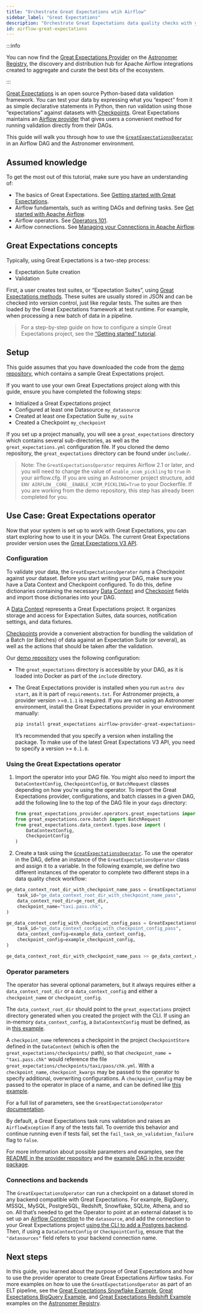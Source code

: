 ```yaml
---
title: "Orchestrate Great Expectations wtih Airflow"
sidebar_label: "Great Expectations"
description: "Orchestrate Great Expectations data quality checks with your Airflow DAGs."
id: airflow-great-expectations
---
```


:::info

You can now find the [Great Expectations Provider](https://registry.astronomer.io/providers/great-expectations) on the [Astronomer Registry](https://registry.astronomer.io), the discovery and distribution hub for Apache Airflow integrations created to aggregate and curate the best bits of the ecosystem.

:::

[Great Expectations](https://greatexpectations.io) is an open source Python-based data validation framework. You can test your data by expressing what you “expect” from it as simple declarative statements in Python, then run validation using those “expectations” against datasets with [Checkpoints](https://docs.greatexpectations.io/docs/reference/checkpoints_and_actions). Great Expectations maintains an [Airflow provider](https://registry.astronomer.io/providers/great-expectations) that gives users a convenient method for running validation directly from their DAGs.

This guide will walk you through how to use the [`GreatExpectationsOperator`](https://registry.astronomer.io/providers/great-expectations/modules/greatexpectationsoperator) in an Airflow DAG and the Astronomer environment.

## Assumed knowledge

To get the most out of this tutorial, make sure you have an understanding of:

- The basics of Great Expectations. See [Getting started with Great Expectations](https://docs.greatexpectations.io/docs/tutorials/getting_started/tutorial_overview).
- Airflow fundamentals, such as writing DAGs and defining tasks. See [Get started with Apache Airflow](get-started-with-airflow.md).
- Airflow operators. See [Operators 101](https://www.astronomer.io/guides/what-is-an-operator/).
- Airflow connections. See [Managing your Connections in Apache Airflow](https://www.astronomer.io/guides/connections/).

## Great Expectations concepts

Typically, using Great Expectations is a two-step process:

- Expectation Suite creation
- Validation

First, a user creates test suites, or “Expectation Suites”, using [Great Expectations methods](https://docs.greatexpectations.io/docs/reference/expectations/). These suites are usually stored in JSON and can be checked into version control, just like regular tests. The suites are then loaded by the Great Expectations framework at test runtime. For example, when processing a new batch of data in a pipeline.

> For a step-by-step guide on how to configure a simple Great Expectations project, see the [“Getting started” tutorial](https://docs.greatexpectations.io/en/latest/guides/tutorials.html).

## Setup

This guide assumes that you have downloaded the code from the [demo repository](https://github.com/astronomer/airflow-data-quality-demo/), which contains a sample Great Expectations project.

If you want to use your own Great Expectations project along with this guide, ensure you have completed the following steps:

- Initialized a Great Expectations project
- Configured at least one Datasource `my_datasource`
- Created at least one Expectation Suite `my_suite`
- Created a Checkpoint `my_checkpoint`

If you set up a project manually, you will see a `great_expectations` directory which contains several sub-directories, as well as the `great_expectations.yml` configuration file. If you cloned the demo repository, the `great_expectations` directory can be found under `include/`.

> Note: The `GreatExpectationsOperator` requires Airflow 2.1 or later, and you will need to change the value of `enable_xcom_pickling` to `true` in your airflow.cfg. If you are using an Astronomer project structure, add `ENV AIRFLOW__CORE__ENABLE_XCOM_PICKLING=True` to your Dockerfile. If you are working from the demo repository, this step has already been completed for you.

## Use Case: Great Expectations operator

Now that your system is set up to work with Great Expectations, you can start exploring how to use it in your DAGs. The current Great Expectations provider version uses the [Great Expectations V3 API](https://docs.greatexpectations.io/docs/).

### Configuration

To validate your data, the `GreatExpectationsOperator` runs a Checkpoint against your dataset. Before you start writing your DAG, make sure you have a Data Context and Checkpoint configured. To do this, define dictionaries containing the necessary [Data Context](https://github.com/astronomer/airflow-data-quality-demo/blob/main/include/great_expectations/configs/snowflake_configs.py#L14) and [Checkpoint](https://github.com/astronomer/airflow-data-quality-demo/blob/main/include/great_expectations/configs/snowflake_configs.py#L99) fields and import those dictionaries into your DAG.

A [Data Context](https://docs.greatexpectations.io/docs/reference/data_context) represents a Great Expectations project. It organizes storage and access for Expectation Suites, data sources, notification settings, and data fixtures.

[Checkpoints](https://docs.greatexpectations.io/docs/reference/checkpoints_and_actions) provide a convenient abstraction for bundling the validation of a Batch (or Batches) of data against an Expectation Suite (or several), as well as the actions that should be taken after the validation.

Our [demo repository](https://github.com/astronomer/airflow-data-quality-demo/) uses the following configuration:

- The `great_expectations` directory is accessible by your DAG, as it is loaded into Docker as part of the `include` directory.
- The Great Expectations provider is installed when you run `astro dev start`, as it is part of `requirements.txt`. For Astronomer projects, a provider version >=`0.1.1` is required. If you are not using an Astronomer environment, install the Great Expectations provider in your environment manually:

    ```bash
    pip install great_expectations airflow-provider-great-expectations>=0.1.0
    ```

    It’s recommended that you specify a version when installing the package. To make use of the latest Great Expectations V3 API, you need to specify a version >= `0.1.0`.

### Using the Great Expectations operator

1. Import the operator into your DAG file. You might also need to import the `DataContextConfig`, `CheckpointConfig`, or `BatchRequest` classes depending on how you're using the operator. To import the Great Expectations provider, configurations, and batch classes in a given DAG, add the following line to the top of the DAG file in your `dags` directory:

    ```python
    from great_expectations_provider.operators.great_expectations import GreatExpectationsOperator
    from great_expectations.core.batch import BatchRequest
    from great_expectations.data_context.types.base import (
        DataContextConfig,
        CheckpointConfig
    )
    ```

2. Create a task using the [`GreatExpectationsOperator`](https://registry.astronomer.io/providers/great-expectations/modules/greatexpectationsoperator). To use the operator in the DAG, define an instance of the `GreatExpectationsOperator` class and assign it to a variable. In the following example, we define two different instances of the operator to complete two different steps in a data quality check workflow:

  ```python
  ge_data_context_root_dir_with_checkpoint_name_pass = GreatExpectationsOperator(
      task_id="ge_data_context_root_dir_with_checkpoint_name_pass",
      data_context_root_dir=ge_root_dir,
      checkpoint_name="taxi.pass.chk",
  )

  ge_data_context_config_with_checkpoint_config_pass = GreatExpectationsOperator(
      task_id="ge_data_context_config_with_checkpoint_config_pass",
      data_context_config=example_data_context_config,
      checkpoint_config=example_checkpoint_config,
  )

  ge_data_context_root_dir_with_checkpoint_name_pass >> ge_data_context_config_with_checkpoint_config_pass
  ```

### Operator parameters

The operator has several optional parameters, but it always requires either a `data_context_root_dir` or a `data_context_config` and either a `checkpoint_name` or `checkpoint_config`.

The `data_context_root_dir` should point to the `great_expectations` project directory generated when you created the project with the CLI. If using an in-memory `data_context_config`, a `DataContextConfig` must be defined, as in [this example](https://github.com/great-expectations/airflow-provider-great-expectations/blob/main/include/great_expectations/object_configs/example_data_context_config.py).

A `checkpoint_name` references a checkpoint in the project `CheckpointStore` defined in the `DataContext` (which is often the `great_expectations/checkpoints/` path), so that `checkpoint_name = "taxi.pass.chk"` would reference the file `great_expectations/checkpoints/taxi/pass/chk.yml`. With a `checkpoint_name`, `checkpoint_kwargs` may be passed to the operator to specify additional, overwriting configurations. A `checkpoint_config` may be passed to the operator in place of a name, and can be defined like [this example](https://github.com/great-expectations/airflow-provider-great-expectations/blob/main/include/great_expectations/object_configs/example_checkpoint_config.py).

For a full list of parameters, see the `GreatExpectationsOperator` [documentation](https://registry.astronomer.io/providers/great-expectations/modules/greatexpectationsoperator).

By default, a Great Expectations task runs validation and raises an `AirflowException` if any of the tests fail. To override this behavior and continue running even if tests fail, set the `fail_task_on_validation_failure` flag to `false`.

For more information about possible parameters and examples, see the [README in the provider repository](https://github.com/great-expectations/airflow-provider-great-expectations) and the [example DAG in the provider package](https://registry.astronomer.io/dags/example-great-expectations-dag).

### Connections and backends

The `GreatExpectationsOperator` can run a checkpoint on a dataset stored in any backend compatible with Great Expectations. For example, BigQuery, MSSQL, MySQL, PostgreSQL, Redshift, Snowflake, SQLite, Athena, and so on. All that’s needed to get the Operator to point at an external dataset is to set up an [Airflow Connection](https://www.astronomer.io/guides/connections) to the `datasource`, and add the connection to your Great Expectations project [using the CLI to add a Postgres backend](https://docs.greatexpectations.io/docs/guides/connecting_to_your_data/database/postgres). Then, if using a `DataContextConfig` or `CheckpointConfig`, ensure that the `"datasources"` field refers to your backend connection name.

## Next steps

In this guide, you learned about the purpose of Great Expectations and how to use the provider operator to create Great Expectations Airflow tasks. For more examples on how to use the `GreatExpectationsOperator` as part of an ELT pipeline, see the [Great Expectations Snowflake Example](https://registry.astronomer.io/dags/great-expectations-snowflake), [Great Expectations BigQuery Example](https://registry.astronomer.io/dags/great-expectations-bigquery), and [Great Expectations Redshift Example](https://registry.astronomer.io/dags/great-expectations-redshift) examples on the [Astronomer Registry](https://registry.astronomer.io/).
